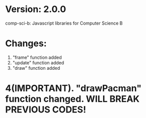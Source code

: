 # Version: 2.0.0
comp-sci-b: Javascript libraries for Computer Science B


# Changes:

1. "frame" function added
2. "update" function added
3. "draw" function added
# 4(IMPORTANT). "drawPacman" function changed. WILL BREAK PREVIOUS CODES!
